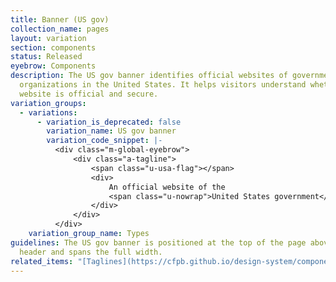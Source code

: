 ```yaml
---
title: Banner (US gov)
collection_name: pages
layout: variation
section: components
status: Released
eyebrow: Components
description: The US gov banner identifies official websites of government
  organizations in the United States. It helps visitors understand whether a
  website is official and secure.
variation_groups:
  - variations:
      - variation_is_deprecated: false
        variation_name: US gov banner
        variation_code_snippet: |-
          <div class="m-global-eyebrow">
              <div class="a-tagline">
                  <span class="u-usa-flag"></span>
                  <div>
                      An official website of the
                      <span class="u-nowrap">United States government</span>
                  </div>
              </div>
          </div>
    variation_group_name: Types
guidelines: The US gov banner is positioned at the top of the page above the
  header and spans the full width.
related_items: "[Taglines](https://cfpb.github.io/design-system/components/taglines)"
---
```

